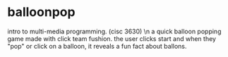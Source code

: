 # balloonpop
intro to multi-media programming. (cisc 3630) \n
a quick balloon popping game made with click team fushion. the user clicks start and when they "pop" or click on a balloon, it reveals a fun fact about ballons. 
